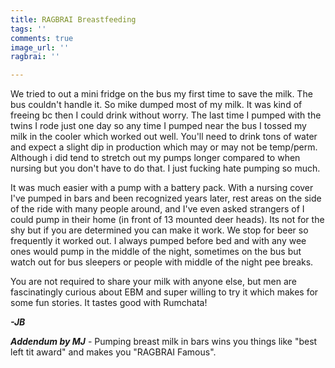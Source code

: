 ```yaml
---
title: RAGBRAI Breastfeeding
tags: ''
comments: true
image_url: ''
ragbrai: ''

---
```

We tried to out a mini fridge on the bus my first time to save the milk. The bus couldn't handle it. So mike dumped most of my milk. It was kind of freeing bc then I could drink without worry. The last time I pumped with the twins I rode just one day so any time I pumped near the bus I tossed my milk in the cooler which worked out well. You'll need to drink tons of water and expect a slight dip in production which may or may not be temp/perm. Although i did tend to stretch out my pumps longer compared to when nursing but you don't have to do that. I just fucking hate pumping so much.

  
It was much easier with a pump with a battery pack. With a nursing cover I've pumped in bars and been recognized years later, rest areas on the side of the ride with many people around, and I've even asked strangers of I could pump in their home (in front of 13 mounted deer heads). Its not for the shy but if you are determined you can make it work. We stop for beer so frequently it worked out. I always pumped before bed and with any wee ones would pump in the middle of the night, sometimes on the bus but watch out for bus sleepers or people with middle of the night pee breaks.  
  
You are not required to share your milk with anyone else, but men are fascinatingly curious about EBM and super willing to try it which makes for some fun stories. It tastes good with Rumchata!

**_-JB_**

**_Addendum by MJ_** - Pumping breast milk in bars wins you things like "best left tit award" and makes you "RAGBRAI Famous".